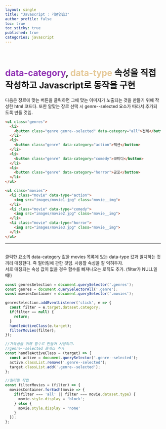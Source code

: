 ```yaml
---
layout: single
title: "Javascript : 기본연습3"
author_profile: false
toc: true
toc_sticky: true
published: true
categories: javascript
---
```


<br>

# <span style="color:#9336b5">data-category</span>, <span style="color:#e6ca9a">data-type</span> 속성을 직접 작성하고 Javascript로 동작을 구현

<div class="notice--info">
다음은 장르에 맞는 버튼을 클릭하면 그에 맞는 이미지가 노출되는 것을 만들기 위해 작성한 html 코드다.
또한 알맞는 장르 선택 시 genre--selected 요소가 따라서 추가되도록 만들 것임.
</div>

```html
<ul class="genres">
  <li>
    <button class="genre genre--selected" data-category="all">전체</button>
  </li>
  <li>
    <button class="genre" data-category="action">액션</button>
  </li>
  <li>
    <button class="genre" data-category="comedy">코미디</button>
  </li>
  <li>
    <button class="genre" data-category="horror">공포</button>
  </li>
</ul>

<ul class="movies">
  <li class="movie" data-type="action">
    <img src="images/movie1.jpg" class="movie__img">
  </li>
  <li class="movie" data-type="comedy">
    <img src="images/movie2.jpg" class="movie__img">
  </li>
  <li class="movie" data-type="horror">
    <img src="images/movie3.jpg" class="movie__img">
  </li>
</ul>
```

<hr>
<br>

<div class="notice--info">
클릭한 요소의 data-category 값을 movies 목록에 있는 data-type 값과 일치하는 것끼리 매칭한다.
즉 필터링에 관한 것임. 사용할 속성을 잘 익혀두자.
</div>

<div class="notice--info">
서로 매칭되는 속성 값이 없을 경우 함수를 빠져나오는 로직도 추가. (filter가 NULL일 때!)
</div>

```javascript
const genresSelection = document.querySelector('.genres');
const genres = document.querySelectorAll('.genre');
const moviesContainer = document.querySelector('.movies');

genresSelection.addEventListener('click', e => {
  const filter = e.target.dataset.category;
  if(filter == null) {
    return;
  }
  handleActiveClass(e.target);
  filterMovies(filter);
});

//가독성을 위해 함수로 만들어 사용하기.
//genre--selected 클래스 추가
const handleActiveClass = (target) => {
  const active = document.querySelector('.genre--selected');
  active.classList.remove('.genre--selected');
  target.classList.add('.genre--selected');
};

//필터링 작업
const filterMovies = (filter) => {
  moviesContainer.forEach(movie => {
    if(filter === 'all' || filter === movie.dataset.type) {
      movie.style.display = 'block';
    } else {
      movie.style.display = 'none'
    }
  });
};
```